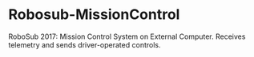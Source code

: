 # Robosub-MissionControl
RoboSub 2017: Mission Control System on External Computer. Receives telemetry and sends driver-operated controls.
